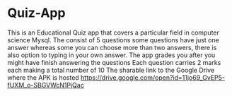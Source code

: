 # Quiz-App
This is an Educational Quiz app that covers a particular field in computer science Mysql.
The consist of 5 questions 
some questions have just one answer whereas some you can choose more than two answers, there is also option to typing in your own answer.
The app grades you after you might have finish answering the questions
Each question carries 2 marks each making a total number of 10
The sharable link to the Google Drive where the APK is hosted https://drive.google.com/open?id=11jo69_GvEP5-fUXM_o-SBGVWcN1PjQac
